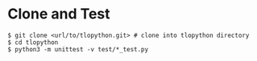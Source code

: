# Clone and Test

```
$ git clone <url/to/tlopython.git> # clone into tlopython directory
$ cd tlopython
$ python3 -m unittest -v test/*_test.py
```

